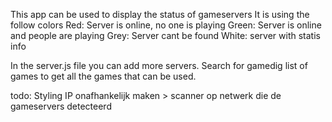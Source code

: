 This app can be used to display the status of gameservers
It is using the follow colors
Red: Server is online, no one is playing
Green: Server is online and people are playing
Grey: Server cant be found
White: server with statis info


In the server.js file you can add more servers. Search for gamedig list of games to get all the games that can be used.


todo:
Styling
IP onafhankelijk maken > scanner op netwerk die de gameservers detecteerd

